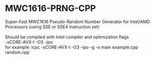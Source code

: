 MWC1616-PRNG-CPP
================

Super-Fast MWC1616 Pseudo-Random Number Generator for Intel/AMD Processors (using SSE or SSE4 instruction set)<br>
<br>
Should be compiled with Intel compiler and optimization flags<br>
-xCORE-AVX-I -O3 -ipo <br>
for example: icpc -xCORE-AVX-I -O3 -ipo -g -o main example.cpp random.cpp